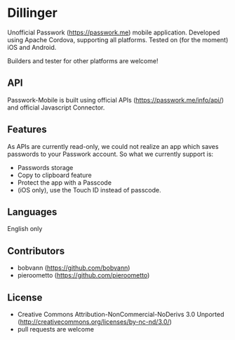 # Dillinger

Unofficial Passwork (https://passwork.me) mobile application.
Developed using Apache Cordova, supporting all platforms.
Tested on (for the moment) iOS and Android.

Builders and tester for other platforms are welcome!

## API
Passwork-Mobile is built using official APIs (https://passwork.me/info/api/) and official Javascript Connector.

## Features

As APIs are currently read-only, we could not realize an app which saves passwords to your Passwork account.
So what we currently support is:
- Passwords storage
- Copy to clipboard feature
- Protect the app with a Passcode
- (iOS only), use the Touch ID instead of passcode.
 
## Languages
English only

## Contributors

- bobvann (https://github.com/bobvann)
- pieroometto (https://github.com/pieroometto)

## License

- Creative Commons Attribution-NonCommercial-NoDerivs 3.0 Unported  (http://creativecommons.org/licenses/by-nc-nd/3.0/)
- pull requests are welcome
